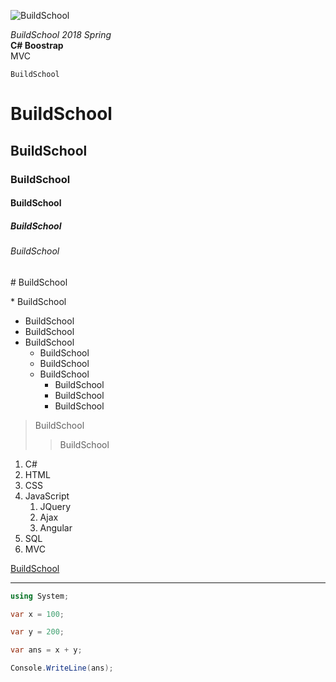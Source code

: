 ![BuildSchool](https://upload.wikimedia.org/wikipedia/commons/8/8f/FullColourGIF.gif "BuildSchool")

*BuildSchool 2018 Spring*  
**C# Boostrap**  
MVC 
 
    BuildSchool

# BuildSchool
## BuildSchool
### BuildSchool
#### BuildSchool
##### BuildSchool
###### BuildSchool

\# BuildSchool

\* BuildSchool

* BuildSchool
* BuildSchool
* BuildSchool
    * BuildSchool
    * BuildSchool
    * BuildSchool
        * BuildSchool
        * BuildSchool
        * BuildSchool

> BuildSchool
>> BuildSchool

1. C#
2. HTML
3. CSS
4. JavaScript
    1. JQuery
    2. Ajax
    3. Angular
5. SQL
6. MVC

[BuildSchool](#)

---

```csharp
using System;

var x = 100;

var y = 200;

var ans = x + y;

Console.WriteLine(ans);
```
